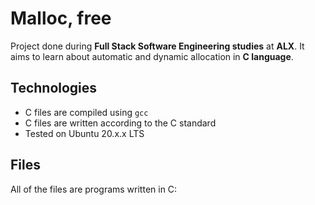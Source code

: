 # Malloc, free
Project done during **Full Stack Software Engineering studies** at **ALX**. It aims to learn about automatic and dynamic allocation in **C language**.

## Technologies
* C files are compiled using `gcc`
* C files are written according to the C standard
* Tested on Ubuntu 20.x.x LTS

## Files
All of the files are programs written in C: